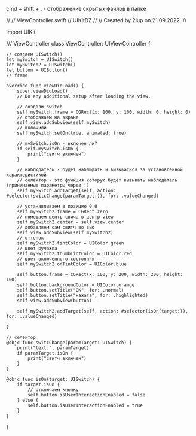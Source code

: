 cmd + shift + . - отображение скрытых файлов в папке

//
//  ViewController.swift
//  UIKitDZ
//
//  Created by 2lup on 21.09.2022.
//

import UIKit

/// ViewController
class ViewController: UIViewController {

    // создаем UISwitch()
    let mySwitch = UISwitch()
    let mySwitch2 = UISwitch()
    let button = UIButton()
    // frame
    
    override func viewDidLoad() {
        super.viewDidLoad()
        // Do any additional setup after loading the view.
        
        // создали switch
        self.mySwitch.frame = CGRect(x: 100, y: 100, width: 0, height: 0)
        // отображаем на экране
        self.view.addSubview(self.mySwitch)
        // включили
        self.mySwitch.setOn(true, animated: true)
        
        // mySwitch.isOn - включен ли?
        if self.mySwitch.isOn {
            print("свитч включен")
        }
        
        // наблюдатель - будет наблюдать и вызываться за установленной характеристикой
        // селектор - это функция которую будет вызывать наблюдатель (принимаемые параметры через :)
        self.mySwitch.addTarget(self, action: #selector(switcChange(paramTarget:)), for: .valueChanged)

        // устанавливаем в позицию 0 0
        self.mySwitch2.frame = CGRect.zero
        // помещаем центр свича в центр view
        self.mySwitch2.center = self.view.center
        // добавляем сам свитч во вью
        self.view.addSubview(self.mySwitch2)
        // оттенок
        self.mySwitch2.tintColor = UIColor.green
        // цвет ручажка
        self.mySwitch2.thumbTintColor = UIColor.red
        // цвет включенного состояния
        self.mySwitch2.onTintColor = UIColor.blue
        
        self.button.frame = CGRect(x: 100, y: 200, width: 200, height: 100)
        self.button.backgroundColor = UIColor.orange
        self.button.setTitle("OK", for: .normal)
        self.button.setTitle("нажата", for: .highlighted)
        self.view.addSubview(button)
        
        self.mySwitch2.addTarget(self, action: #selector(isOn(target:)), for: .valueChanged)
        
    }
    
    // селектор
    @objc func switcChange(paramTarget: UISwitch) {
        print("text:", paramTarget)
        if paramTarget.isOn {
            print("свитч включен")
        }
    }
    
    @objc func isOn(target: UISwitch) {
        if target.isOn {
            // отключаем кнопку
            self.button.isUserInteractionEnabled = false
        } else {
            self.button.isUserInteractionEnabled = true
        }
    }
    
}
